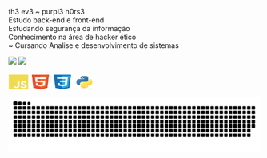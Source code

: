 th3 ev3 ~ purpl3 h0rs3<br>
Estudo back-end e front-end <br>
Estudando segurança da informação<br>
Conhecimento na área de hacker ético<br>
~ Cursando Analise e desenvolvimento de sistemas

 <img height="180em" src="https://github-readme-stats.vercel.app/api?username=th3ev3&show_icons=true&theme=jolly&include_all_commits=false&count_private=true"/>
  <img height="180em" src="https://github-readme-stats.vercel.app/api/top-langs/?username=th3ev3&layout=compact&langs_count=7&theme=jolly"/>
</div>
<div style="display: inline_block"><br>
  <img align="center" alt="eve-Js" height="30" width="40" src="https://raw.githubusercontent.com/devicons/devicon/master/icons/javascript/javascript-plain.svg">
  <img align="center" alt="eve-HTML" height="30" width="40" src="https://raw.githubusercontent.com/devicons/devicon/master/icons/html5/html5-original.svg">
  <img align="center" alt="eve-CSS" height="30" width="40" src="https://raw.githubusercontent.com/devicons/devicon/master/icons/css3/css3-original.svg">
  <img align="center" alt="eve-Python" height="30" width="40" src="https://raw.githubusercontent.com/devicons/devicon/master/icons/python/python-original.svg">
 
![snake gif](https://github.com/th3ev3/th3ev3/blob/output/github-contribution-grid-snake.svg)
